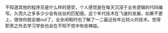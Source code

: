 不知道其他的程序员是什么样的感受，个人感觉是在每天沉浸于业务逻辑的代码编写。久而久之多多少少会有丝丝的匹配感。这个年代技术在飞速的发展，如果不更上，很快你就会被out了。业余闲暇时也了解了一二最近些年比较火的技术。觉得职责之外去学习学些也会在不知不觉中有些裨益。

